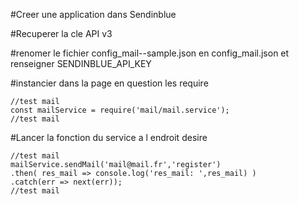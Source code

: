#Creer une application dans Sendinblue

#Recuperer la cle API v3 

#renomer le fichier config_mail--sample.json en config_mail.json et renseigner SENDINBLUE_API_KEY

#instancier dans la page en question les require
```
//test mail
const mailService = require('mail/mail.service');
//test mail
```

#Lancer la fonction du service a l endroit desire
```
//test mail
mailService.sendMail('mail@mail.fr','register')
.then( res_mail => console.log('res_mail: ',res_mail) )
.catch(err => next(err));
//test mail
```
